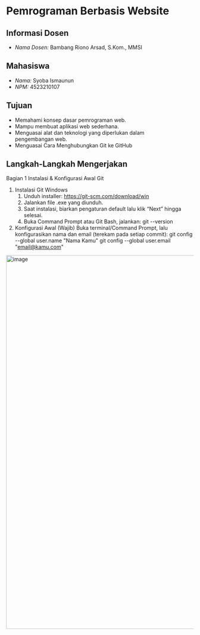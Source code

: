 # Pemrograman Berbasis Website

## Informasi Dosen
- *Nama Dosen:* Bambang Riono Arsad, S.Kom., MMSI

## Mahasiswa
- *Nama:* Syoba Ismaunun  
- *NPM:* 4523210107

## Tujuan
- Memahami konsep dasar pemrograman web.  
- Mampu membuat aplikasi web sederhana.  
- Menguasai alat dan teknologi yang diperlukan dalam pengembangan web.
- Menguasai Cara Menghubungkan Git ke GitHub

## Langkah-Langkah Mengerjakan
Bagian 1 Instalasi & Konfigurasi Awal Git 
1. Instalasi Git
   Windows
   1. Unduh installer: https://git-scm.com/download/win
   2. Jalankan file .exe yang diunduh.
   3. Saat instalasi, biarkan pengaturan default lalu klik “Next” hingga selesai.
   4. Buka Command Prompt atau Git Bash, jalankan: git --version
2. Konfigurasi Awal (Wajib)
   Buka terminal/Command Prompt, lalu konfigurasikan nama dan email (terekam pada setiap commit):
   git config --global user.name "Nama Kamu"
   git config --global user.email "email@kamu.com"

<img width="956" height="1002" alt="image" src="https://github.com/user-attachments/assets/338a15ea-f342-43d7-a75a-a07b50e4af16" />
